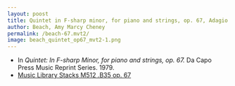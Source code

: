 ```yaml
---
layout: poost
title: Quintet in F-sharp minor, for piano and strings, op. 67, Adagio espressivo
author: Beach, Amy Marcy Cheney
permalink: /beach-67.mvt2/
image: beach_quintet_op67_mvt2-1.png
---
```


- In *Quintet: In F-sharp Minor, for piano and strings, op. 67.* Da Capo Press Music Reprint Series. 1979.
- <a href="https://tufts-primo.hosted.exlibrisgroup.com/permalink/f/14dinuo/01TUN_ALMA2183367040003851">Music Library Stacks M512 .B35 op. 67</a>
